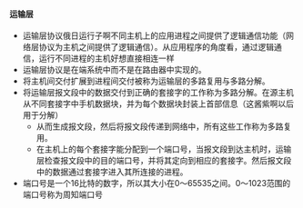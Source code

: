 #### 运输层

- 运输层协议俄日运行子啊不同主机上的应用进程之间提供了逻辑通信功能（网络层协议为主机之间提供了逻辑通信）。从应用程序的角度看，通过逻辑通信，运行不同进程的主机好想直接相连一样
- 运输层协议是在端系统中而不是在路由器中实现的。
- 将主机间交付扩展到进程间交付被称为运输层的多路复用与多路分解。
- 将运输层报文段中的数据交付到正确的套接字的工作称为多路分解。在源主机从不同套接字中手机数据块，并为每个数据块封装上首部信息（这酱紫啊以后用于分解）
    - 从而生成报文段，然后将报文段传递到网络中，所有这些工作称为多路复用。
    - 在主机上的每个套接字能分配到一个端口号，当报文段到达主机时，运输层检查报文段中的目的端口号，并将其定向到相应的套接字。然后报文段中的数据通过套接字进入其所连接的进程。
- 端口号是一个16比特的数字，所以其大小在0～65535之间。0～1023范围的端口号称为周知端口号
